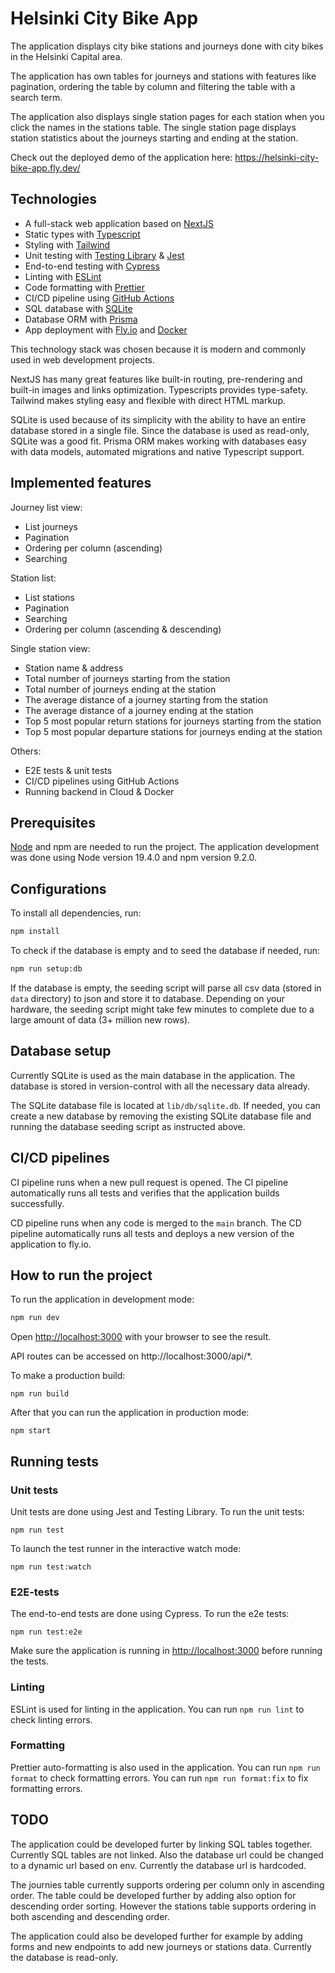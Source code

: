 # Helsinki City Bike App

The application displays city bike stations and journeys done with city bikes in the Helsinki Capital area.

The application has own tables for journeys and stations with features like pagination, ordering the table by column and filtering the table with a search term.

The application also displays single station pages for each station when you click the names in the stations table. The single station page displays station statistics about the journeys starting and ending at the station.

Check out the deployed demo of the application here: https://helsinki-city-bike-app.fly.dev/

## Technologies

- A full-stack web application based on [NextJS](https://nextjs.org/)
- Static types with [Typescript](https://www.typescriptlang.org/)
- Styling with [Tailwind](https://tailwindcss.com/)
- Unit testing with [Testing Library](https://testing-library.com/) & [Jest](https://jestjs.io/)
- End-to-end testing with [Cypress](https://www.cypress.io/)
- Linting with [ESLint](https://eslint.org/)
- Code formatting with [Prettier](https://prettier.io/)
- CI/CD pipeline using [GitHub Actions](https://github.com/features/actions)
- SQL database with [SQLite](https://sqlite.org/index.html)
- Database ORM with [Prisma](https://www.prisma.io/)
- App deployment with [Fly.io](https://fly.io/) and [Docker](https://www.docker.com/)

This technology stack was chosen because it is modern and commonly used in web development projects.

NextJS has many great features like built-in routing, pre-rendering and built-in images and links optimization. Typescripts provides type-safety. Tailwind makes styling easy and flexible with direct HTML markup.

SQLite is used because of its simplicity with the ability to have an entire database stored in a single file. Since the database is used as read-only, SQLite was a good fit. Prisma ORM makes working with databases easy with data models, automated migrations and native Typescript support.

## Implemented features

Journey list view:

- List journeys
- Pagination
- Ordering per column (ascending)
- Searching

Station list:

- List stations
- Pagination
- Searching
- Ordering per column (ascending & descending)

Single station view:

- Station name & address
- Total number of journeys starting from the station
- Total number of journeys ending at the station
- The average distance of a journey starting from the station
- The average distance of a journey ending at the station
- Top 5 most popular return stations for journeys starting from the station
- Top 5 most popular departure stations for journeys ending at the station

Others:

- E2E tests & unit tests
- CI/CD pipelines using GitHub Actions
- Running backend in Cloud & Docker

## Prerequisites

[Node](https://nodejs.org/en/) and npm are needed to run the project. The application development was done using Node version 19.4.0 and npm version 9.2.0.

## Configurations

To install all dependencies, run:

```bash
npm install
```

To check if the database is empty and to seed the database if needed, run:

```bash
npm run setup:db
```

If the database is empty, the seeding script will parse all csv data (stored in `data` directory) to json and store it to database. Depending on your hardware, the seeding script might take few minutes to complete due to a large amount of data (3+ million new rows).

## Database setup

Currently SQLite is used as the main database in the application. The database is stored in version-control with all the necessary data already.

The SQLite database file is located at `lib/db/sqlite.db`. If needed, you can create a new database by removing the existing SQLite database file and running the database seeding script as instructed above.

## CI/CD pipelines

CI pipeline runs when a new pull request is opened. The CI pipeline automatically runs all tests and verifies that the application builds successfully.

CD pipeline runs when any code is merged to the `main` branch. The CD pipeline automatically runs all tests and deploys a new version of the application to fly.io.

## How to run the project

To run the application in development mode:

```bash
npm run dev
```

Open [http://localhost:3000](http://localhost:3000) with your browser to see the result.

API routes can be accessed on http://localhost:3000/api/\*.

To make a production build:

```
npm run build
```

After that you can run the application in production mode:

```
npm start
```

## Running tests

### Unit tests

Unit tests are done using Jest and Testing Library. To run the unit tests:

```
npm run test
```

To launch the test runner in the interactive watch mode:

```
npm run test:watch
```

### E2E-tests

The end-to-end tests are done using Cypress. To run the e2e tests:

```
npm run test:e2e
```

Make sure the application is running in [http://localhost:3000](http://localhost:3000) before running the tests.

### Linting

ESLint is used for linting in the application. You can run `npm run lint` to check linting errors.

### Formatting

Prettier auto-formatting is also used in the application. You can run `npm run format` to check formatting errors. You can run `npm run format:fix` to fix formatting errors.

## TODO

The application could be developed furter by linking SQL tables together. Currently SQL tables are not linked. Also the database url could be changed to a dynamic url based on env. Currently the database url is hardcoded.

The journies table currently supports ordering per column only in ascending order. The table could be developed further by adding also option for descending order sorting. However the stations table supports ordering in both ascending and descending order.

The application could also be developed further for example by adding forms and new endpoints to add new journeys or stations data. Currently the database is read-only.
